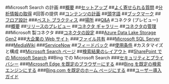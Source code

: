 #Microsoft Search の計画
##[概要](overview-microsoft-search.md)
##[セットアップ](setup-microsoft-search.md)
##[よく寄せられる質問](faqs.md)
#[分析情報の取得](get-insights.md)
#回答の提供
##[コンテンツの計画](plan-your-content.md)
##[頭字語](manage-acronyms.md)
##[ブックマーク](manage-bookmarks.md)
##[フロア設計](manage-floorplans.md)
###[ベスト プラクティス](floorplans-bestpractices.md)
##[場所](manage-locations.md)
##[Q&A](manage-qas.md)
#コネクタ (プレビュー)
##[概要](connectors-overview.md)
##[リリースのプレビュー](connectors-preview.md)
##[コネクタ ギャラリー](connectors-gallery.md)
##[コネクタの管理](manage-connector.md)
##Microsoft 製コネクタ
###[コネクタの設定](configure-connector.md)
###[Azure Data Lake Storage Gen2](azure-data-lake-connector.md)
###[大企業の Web サイト](enterprise-web-connector.md)
###[ファイル共有](file-share-connector.md)
###[Microsoft SQL Server](MSSQL-connector.md)
###[MediaWiki](mediawiki-connector.md)
###[ServiceNow](servicenow-connector.md)
##[フィードバック](connectors-feedback.md)
##[使用条件](terms-of-use.md)
#カスタマイズと構成
##[Microsoft Search ページ](customize-search-page.md)
##[検索結果のレイアウト](customize-results-layout.md)
##[SharePoint での Microsoft Search](get-started-search-in-sharepoint-online.md)
##Bing での Microsoft Search
###[セキュリティとプライバシー](security-for-search.md)
###[Microsoft Edge を既定のブラウザーにする](set-default-browser.md)
###[Bing を既定の検索エンジンにする](set-default-search-engine.md)
###[Bing.com を既定のホーム ページにする](set-default-homepage.md)
###[ユーザー導入ガイド](user-adoption-guide.md)